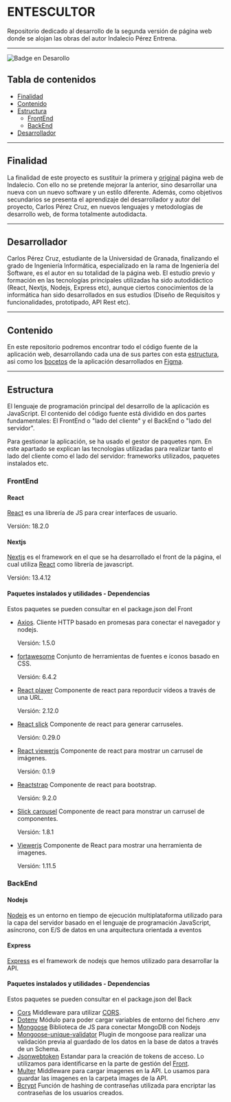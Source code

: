 # ENTESCULTOR
Repositorio dedicado al desarrollo de la segunda versión de página web donde se alojan las obras del autor Indalecio Pérez Entrena.

***

![Badge en Desarollo](https://img.shields.io/badge/STATUS-EN%20DESAROLLO-green)

## Tabla de contenidos
* [Finalidad](#Finalidad)
* [Contenido](#Contenido)
* [Estructura](#Estructura)
  * [FrontEnd](#FrontEnd)
  * [BackEnd](#BackEnd)
* [Desarrollador](#Desarrollador)

***

## Finalidad
La finalidad de este proyecto es sustituir la primera y [original](https://www.entescultor.com/) página web de Indalecio. Con ello no se pretende mejorar la anterior,
sino desarrollar una nueva con un nuevo software y un estilo diferente. Además, como objetivos secundarios se presenta el aprendizaje
del desarrollador y autor del proyecto, Carlos Pérez Cruz, en nuevos lenguajes y metodologías de desarrollo web, de forma totalmente
autodidacta.

***

## Desarrollador
Carlos Pérez Cruz, estudiante de la Universidad de Granada, finalizando el grado de Ingeniería Informática, especializado en la rama de Ingeniería del Software, es el autor en su totalidad de la página web.
El estudio previo y formación en las tecnologías principales utilizadas ha sido autodidáctico (React, Nextjs, Nodejs, Express etc), aunque ciertos conocimientos de la informática han sido desarrollados en sus estudios (Diseño de Requisitos y funcionalidades, prototipado, API Rest etc).

***

## Contenido
En este repositorio podremos encontrar todo el código fuente de la aplicación web, desarrollando cada una de sus partes con esta [estructura](#Estructura), asi como los [bocetos](/documentos/bocetos.pdf) de la aplicación desarrollados en [Figma](https://www.figma.com/).

***

## Estructura
El lenguaje de programación principal del desarrollo de la aplicación es JavaScript.
El contenido del código fuente está dividido en dos partes fundamentales: El FrontEnd o "lado del cliente" y el BackEnd o "lado del servidor".

Para gestionar la aplicación, se ha usado el gestor de paquetes npm.
En este apartado se explican las tecnologías utilizadas para realizar tanto el lado del cliente como el lado del servidor: frameworks utilizados, paquetes instalados etc.

### FrontEnd
#### React
[React](https://es.react.dev/) es una librería de JS para crear interfaces de usuario. 

Versión: 18.2.0

#### Nextjs
[Nextjs](https://nextjs.org/) es el framework en el que se ha desarrollado el front de la página, el cual utiliza [React](https://es.react.dev/) como librería de javascript.

Versión: 13.4.12

#### Paquetes instalados y utilidades - Dependencias
Estos paquetes se pueden consultar en el package.json del Front

* [Axios](https://axios-http.com/). Cliente HTTP basado en promesas para conectar el navegador y nodejs.
  
  Versión: 1.5.0
* [fortawesome](https://fortawesome.com/) Conjunto de herramientas de fuentes e íconos basado en CSS.
  
  Versión: 6.4.2
* [React player](https://www.npmjs.com/package/react-player) Componente de react para reporducir vídeos a través de una URL.
  
  Versión: 2.12.0
* [React slick](https://www.npmjs.com/package/react-slick) Componente de react para generar carruseles.
  
  Versión: 0.29.0
* [React viewerjs](https://www.npmjs.com/package/react-viewerjs) Componente de react para mostrar un carrusel de imágenes.
  
  Versión: 0.1.9
* [Reactstrap](https://www.npmjs.com/package/reactstrap) Componente de react para bootstrap.
  
  Versión: 9.2.0
* [Slick carousel](https://www.npmjs.com/package/slick-carousel) Componente de react para monstrar un carrusel de componentes.
  
  Versión: 1.8.1
* [Viewerjs](https://www.npmjs.com/package/viewerjs) Componente de React para mostrar una herramienta de imagenes.
  
  Versión: 1.11.5

### BackEnd
#### Nodejs
[Nodejs](https://nodejs.org/es) es un entorno en tiempo de ejecución multiplataforma utilizado para la capa del servidor basado en el lenguaje de programación JavaScript, asíncrono, con E/S de datos en una arquitectura orientada a eventos

#### Express
[Express](https://expressjs.com/) es el framework de nodejs que hemos utilizado para desarrollar la API. 

#### Paquetes instalados y utilidades - Dependencias
Estos paquetes se pueden consultar en el package.json del Back

* [Cors](https://www.npmjs.com/package/cors) Middleware para utilizar [CORS](https://es.wikipedia.org/wiki/Intercambio_de_recursos_de_origen_cruzado).
* [Dotenv](https://www.npmjs.com/package/dotenv) Módulo para poder cargar variables de entorno del fichero .env  
* [Mongoose](https://mongoosejs.com/) Biblioteca de JS para conectar MongoDB con Nodejs
* [Mongoose-unique-validator](https://www.npmjs.com/package/mongoose-unique-validator) Plugin de mongoose para realizar una validación previa al guardado de los datos en la base de datos a través de un Schema. 
* [Jsonwebtoken](https://www.npmjs.com/package/jsonwebtoken) Estandar para la creación de tokens de acceso. Lo utilizamos para identificarse en la parte de gestión del [Front](#FrontEnd).
* [Multer](https://www.npmjs.com/package/multer) Middleware para cargar imagenes en la API. Lo usamos para guardar las imagenes en la carpeta images de la API. 
* [Bcrypt](https://www.npmjs.com/package/bcrypt) Función de hashing de contraseñas utilizada para encriptar las contraseñas de los usuarios creados.
